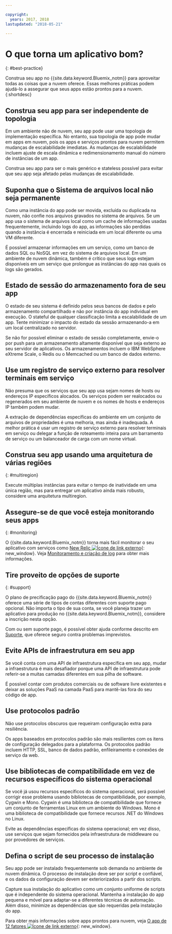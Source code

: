 ```yaml
---

copyright:
  years: 2017, 2018
lastupdated: "2018-05-21"

---
```


# O que torna um aplicativo bom?
{: #best-practice}

Construa seu app no {{site.data.keyword.Bluemix_notm}} para aproveitar todas as coisas que a nuvem oferece. Essas melhores práticas podem ajudá-lo a assegurar que seus apps estão prontos para a nuvem.
{:shortdesc}

## Construa seu app para ser independente de topologia

Em um ambiente não de nuvem, seu app pode usar uma topologia de implementação específica. No entanto, sua topologia de app pode mudar em apps em nuvem, pois os apps e serviços prontos para nuvem permitem mudanças de escalabilidade imediatas. As mudanças de escalabilidade incluem ajuste de escala dinâmica e redimensionamento manual do número de instâncias de um app.

Construa seu app para ser o mais genérico e stateless possível para evitar que seu app seja afetado pelas mudanças de escalabilidade.

## Suponha que o Sistema de arquivos local não seja permanente

Como uma instância do app pode ser movida, excluída ou duplicada na nuvem, não confie nos arquivos gravados no sistema de arquivos. Se um app usa o sistema de arquivos local como um cache de informações usadas frequentemente, incluindo logs do app, as informações são perdidas quando a instância é encerrada e reiniciada em um local diferente ou uma VM diferente.

É possível armazenar informações em um serviço, como um banco de dados SQL ou NoSQL em vez do sistema de arquivos local. Em um ambiente de nuvem dinâmica, também é crítico que seus logs estejam disponíveis em um serviço que prolongue as instâncias do app nas quais os logs são gerados.

## Estado de sessão do armazenamento fora de seu app

O estado de seu sistema é definido pelos seus bancos de dados e pelo armazenamento compartilhado e não por instância do app individual em execução. O stateful de qualquer classificação limita a escalabilidade de um app. Tente minimizar o impacto do estado da sessão armazenando-a em um local centralizado no servidor.

Se não for possível eliminar o estado de sessão completamente, envie-o por push para um armazenamento altamente disponível que seja externo ao seu servidor de aplicativos. Os armazenamentos incluem o IBM WebSphere eXtreme Scale, o Redis ou o Memcached ou um banco de dados externo.

## Use um registro de serviço externo para resolver terminais em serviço

Não presuma que os serviços que seu app usa sejam nomes de hosts ou endereços IP específicos alocados. Os serviços podem ser realocados ou regenerados em seu ambiente de nuvem e os nomes de hosts e endereços IP também podem mudar.

A extração de dependências específicas do ambiente em um conjunto de arquivos de propriedades é uma melhoria, mas ainda é inadequada. A melhor prática é usar um registro de serviço externo para resolver terminais em serviço ou delegar a função de roteamento inteira para um barramento de serviço ou um balanceador de carga com um nome virtual.

## Construa seu app usando uma arquitetura de várias regiões
{: #multiregion}

Execute múltiplas instâncias para evitar o tempo de inatividade em uma única região, mas para entregar um aplicativo ainda mais robusto, considere uma arquitetura multiregion.

## Assegure-se de que você esteja monitorando seus apps
{: #monitoring}

O {{site.data.keyword.Bluemix_notm}} torna mais fácil monitorar o seu aplicativo com serviços como [New Relic ![Ícone de link externo](../icons/launch-glyph.svg)](http://newrelic.com/){: new_window}. Veja [Monitoramento e criação de log](../monitor_log/logging.html#logging) para obter mais informações.

## Tire proveito de opções de suporte
{: #support}

O plano de precificação pago do {{site.data.keyword.Bluemix_notm}} oferece uma série de tipos de contas diferentes com suporte pago opcional. Não importa o tipo de sua conta, se você planeja trazer um aplicativo para produção no {{site.data.keyword.Bluemix_notm}}, considere a inscrição nesta opção.

Com ou sem suporte pago, é possível obter ajuda conforme descrito em [Suporte](../get-support/howtogetsupport.html), que oferece seguro contra problemas imprevistos.

## Evite APIs de infraestrutura em seu app

Se você conta com uma API de infraestrutura específica em seu app, mudar a infraestrutura é mais desafiador porque uma API de infraestrutura pode referir-se a muitas camadas diferentes em sua pilha de software.

É possível contar com produtos comerciais ou de software livre existentes e deixar as soluções PaaS na camada PaaS para mantê-las fora do seu código de app.

## Use protocolos padrão

Não use protocolos obscuros que requeiram configuração extra para resiliência.

Os apps baseados em protocolos padrão são mais resilientes com os itens de configuração delegados para a plataforma. Os protocolos padrão incluem HTTP, SSL, banco de dados padrão, enfileiramento e conexões de serviço da web.

## Use bibliotecas de compatibilidade em vez de recursos específicos do sistema operacional

Se você já usou recursos específicos do sistema operacional, será possível corrigir esse problema usando bibliotecas de compatibilidade, por exemplo, Cygwin e Mono. Cygwin é uma biblioteca de compatibilidade que fornece um conjunto de ferramentas Linux em um ambiente do Windows. Mono é uma biblioteca de compatibilidade que fornece recursos .NET do Windows no Linux.

Evite as dependências específicas do sistema operacional; em vez disso, use serviços que sejam fornecidos pela infraestrutura de middleware ou por provedores de serviços.

## Defina o script de seu processo de instalação

Seu app pode ser instalado frequentemente sob demanda no ambiente de nuvem dinâmica. O processo de instalação deve ser por script e confiável, e os dados da configuração devem ser exteriorizados a partir dos scripts.

Capture sua instalação do aplicativo como um conjunto uniforme de scripts que é independente do sistema operacional. Mantenha a instalação do app pequena e móvel para adaptar-se a diferentes técnicas de automação. Além disso, minimize as dependências que são requeridas pela instalação do app.

Para obter mais informações sobre apps prontos para nuvem, veja [O app de 12 fatores ![Ícone de link externo](../icons/launch-glyph.svg)](http://12factor.net/){: new_window}.


